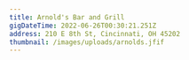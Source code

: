 ```yaml
---
title: Arnold's Bar and Grill
gigDateTime: 2022-06-26T00:30:21.251Z
address: 210 E 8th St, Cincinnati, OH 45202
thumbnail: /images/uploads/arnolds.jfif
---
```

